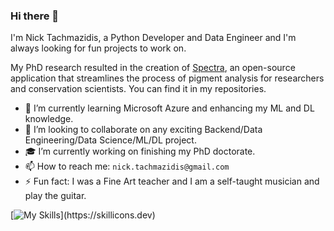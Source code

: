 ### Hi there 👋

I'm Nick Tachmazidis, a Python Developer and Data Engineer and I'm always looking for fun projects to work on.

My PhD research resulted in the creation of [Spectra](https://github.com/NickTachmazidis/Spectra), an open-source application that streamlines the process of pigment analysis for researchers and conservation scientists. You can find it in my repositories.

- 🌱 I’m currently learning Microsoft Azure and enhancing my ML and DL knowledge.
- 👯 I’m looking to collaborate on any exciting Backend/Data Engineering/Data Science/ML/DL project.
- 🎓 I’m currently working on finishing my PhD doctorate.
- 📫 How to reach me: `nick.tachmazidis@gmail.com`
- ⚡ Fun fact: I was a Fine Art teacher and I am a self-taught musician and play the guitar.

[![My Skills](https://skillicons.dev/icons?i=py,tensorflow,aws,azure,bash,docker,flask,figma,git,html,mysql,postgres,sqlite,vscode,)](https://skillicons.dev)
